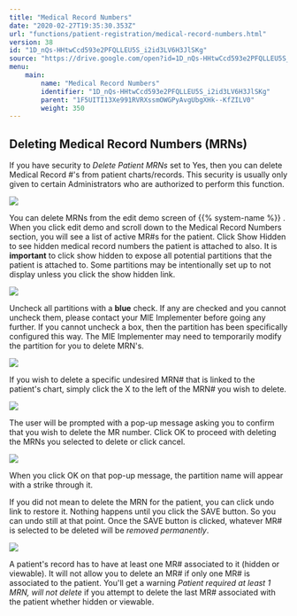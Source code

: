 ```yaml
---
title: "Medical Record Numbers"
date: "2020-02-27T19:35:30.353Z"
url: "functions/patient-registration/medical-record-numbers.html"
version: 38
id: "1D_nQs-HHtwCcd593e2PFQLLEU5S_i2id3LV6H3JlSKg"
source: "https://drive.google.com/open?id=1D_nQs-HHtwCcd593e2PFQLLEU5S_i2id3LV6H3JlSKg"
menu:
    main:
        name: "Medical Record Numbers"
        identifier: "1D_nQs-HHtwCcd593e2PFQLLEU5S_i2id3LV6H3JlSKg"
        parent: "1F5UITI13Xe991RVRXssmOWGPyAvgUbgXHk--KfZILV0"
        weight: 350
---
```

## Deleting Medical Record Numbers (MRNs)

If you have security to *Delete Patient MRNs* set to Yes, then you can delete Medical Record #'s from patient charts/records. This security is usually only given to certain Administrators who are authorized to perform this function.

![](medical-record-numbers.images/image2.png)

You can delete MRNs from the edit demo screen of {{% system-name %}} . When you click edit demo and scroll down to the Medical Record Numbers section, you will see a list of active MR#s for the patient. Click Show Hidden to see hidden medical record numbers the patient is attached to also. It is **important** to click show hidden to expose all potential partitions that the patient is attached to. Some partitions may be intentionally set up to not display unless you click the show hidden link.

![](medical-record-numbers.images/image4.png)

Uncheck all partitions with a **blue** check. If any are checked and you cannot uncheck them, please contact your MIE Implementer before going any further. If you cannot uncheck a box, then the partition has been specifically configured this way. The MIE Implementer may need to temporarily modify the partition for you to delete MRN's.

![](medical-record-numbers.images/image3.png)

If you wish to delete a specific undesired MRN# that is linked to the patient's chart, simply click the X to the left of the MRN# you wish to delete.

![](medical-record-numbers.images/image6.png)

The user will be prompted with a pop-up message asking you to confirm that you wish to delete the MR number. Click OK to proceed with deleting the MRNs you selected to delete or click cancel.

![](medical-record-numbers.images/image5.png)

When you click OK on that pop-up message, the partition name will appear with a strike through it.

If you did not mean to delete the MRN for the patient, you can click undo link to restore it. Nothing happens until you click the SAVE button. So you can undo still at that point. Once the SAVE button is clicked, whatever MR# is selected to be deleted will be *removed permanently*.

![](medical-record-numbers.images/image1.png)

A patient's record has to have at least one MR# associated to it (hidden or viewable). It will not allow you to delete an MR# if only one MR# is associated to the patient. You'll get a warning *Patient required at least 1 MRN, will not delete* if you attempt to delete the last MR# associated with the patient whether hidden or viewable.

